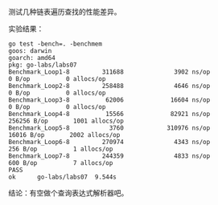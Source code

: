 测试几种链表遍历查找的性能差异。

实验结果：

    go test -bench=. -benchmem    
    goos: darwin
    goarch: amd64
    pkg: go-labs/labs07
    Benchmark_Loop1-8         311688              3902 ns/op               0 B/op          0 allocs/op
    Benchmark_Loop2-8         258488              4646 ns/op               0 B/op          0 allocs/op
    Benchmark_Loop3-8          62006             16604 ns/op               0 B/op          0 allocs/op
    Benchmark_Loop4-8          15566             82921 ns/op          256256 B/op       1001 allocs/op
    Benchmark_Loop5-8           3760            310976 ns/op           16016 B/op       2002 allocs/op
    Benchmark_Loop6-8         270974              4343 ns/op             256 B/op          1 allocs/op
    Benchmark_Loop7-8         244359              4833 ns/op             600 B/op          7 allocs/op
    PASS
    ok      go-labs/labs07  9.544s


结论：有空做个查询表达式解析器吧。
